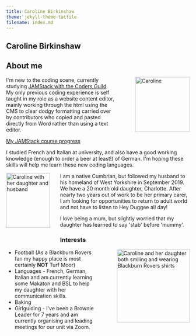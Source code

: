 ```yaml
---
title: Caroline Birkinshaw
theme: jekyll-theme-tactile
filename: index.md
--- 
```

## Caroline Birkinshaw 



## About me 
<img align="right" width="150" height="150" img style="float: right; padding-left: 50px;"  alt="Caroline" src="https://i.imgur.com/lxej1Vim.jpg">


I'm new to the coding scene, currently studying [JAMStack with the Coders Guild](https://thecodersguild.org.uk/blog/learn-web-and-app-development-with-the-jamstack/). My only previous coding experience is self taught in my role as a website content editor, mainly working through the html using the CMS to clear dodgy formatting carried over by contributors who copied and pasted directly from Word rather than using a text editor.

[My JAMStack course progress](https://cjbirki.github.io/CJBirki/JAMStack-course)

I studied French and Italian at university, and also have a good working knowledge (enough to order a beer at least!) of German. I'm hoping these skills will help me learn these new coding languages.

<img align="left" width="120" height="150" img style="float: left; padding-right: 25px; padding-bottom: 50px" alt="Caroline with her daughter and husband" src="https://i.imgur.com/6DzAg8Am.jpg">I am a native Cumbrian, but followed my husband to his homeland of West Yorkshire in September 2019. We have a 20 month old daughter, Charlotte. After nearly two years out of work to be her primary carer, I am looking for opportunities to return to adult world and not have to listen to Hey Duggee all day!

I love being a mum, but slightly worried that my daughter has learned to say 'stab' before 'mummy'.


### Interests 
<img align="right" width="200" height="200" img style="float: right; padding-left: 50px; padding-bottom: 50px"
alt="Caroline and her daughter both smiling and wearing Blackburn Rovers shirts" src="https://i.imgur.com/Dbs7PzUm.jpg">
- Football (As a Blackburn Rovers fan my happy place is most certainly **NOT** Turf Moor) 
- Languages - French, German, Italian and am currently learning some Makaton and BSL to help my daughter with her communication skills.
- Baking
- Girlguiding - I've been a Brownie Leader for 7 years and am currently organising and leading meetings for our unit via Zoom.
